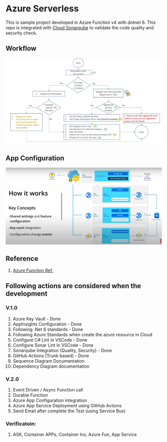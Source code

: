 # Azure Serverless
This is sample project developed in Azure Function v4 with dotnet 6. This repo is integrated with [Cloud Sonarqube](https://sonarcloud.io/summary/new_code?id=natarajanganapathi_AzureServerless) to validate the code quality and security check. 


## Workflow 

![Contest application workflow](./docs/Workflow.JPG)

## App Configuration

![Azure App Configuration](./docs/AppConfiguration.JPG)

## Reference

1. [Azure Function Ref.](https://github.com/MicrosoftDocs/azure-docs/blob/main/articles/azure-functions/create-first-function-cli-csharp.md)


## Following actions are considered when the development

### V.1.0

1. Azure Key Vault - Done
2. AppInsights Configuration - Done 
3. Following .Net 6 standards - Done
4. Following Azure Standards when create the azure resource in Cloud
5. Configure C# Lint in VSCode - Done
6. Configure Sonar Lint in VSCode - Done
7. Sonarqube Integration (Quality, Security) - Done
8. GitHub Actions (Trunk based) - Done
9. Sequence Diagram Documentation
10. Dependency Diagram documentation

### V.2.0

1. Event Driven / Async Function call
2. Durable Function
3. Azure App Configuration integration
4. Azure App Service Deployment using GitHub Actions
5. Send Email after complete the Test (using Service Bus)

### Verificatoin:

1.  ASK, Container APPs, Container Ins, Azure Fun, App Service
